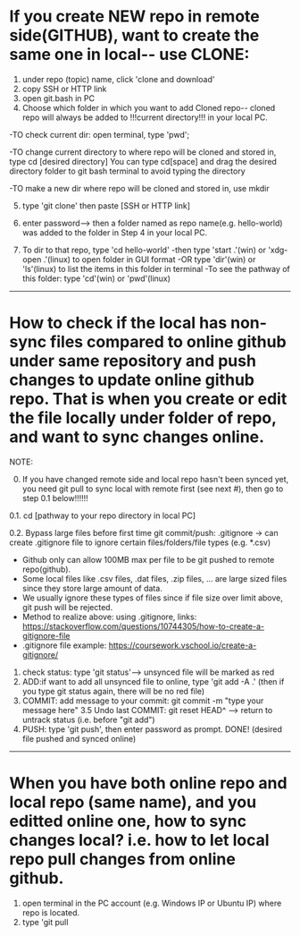 # If you create NEW repo in remote side(GITHUB), want to create the same one in local-- use CLONE: 
1. under repo (topic) name, click 'clone and download'
2. copy SSH or HTTP link
3. open git.bash in PC
4. Choose which folder in which you want to add Cloned repo-- cloned repo will always be added to !!!current directory!!! in your local PC.
  
  -TO check current dir: open terminal, type 'pwd';
  
  -TO change current directory to where repo will be cloned and stored in, type cd [desired directory] You can type cd[space] and drag the desired directory folder to git bash terminal to avoid typing the directory
  
  -TO make a new dir where repo will be cloned and stored in, use mkdir

5. type 'git clone' then paste [SSH or HTTP link]
6. enter password--> then a folder named as repo name(e.g. hello-world) was added to the folder in Step 4 in your local PC. 

7. To dir to that repo, type 'cd hello-world'
    -then type 'start .'(win) or 'xdg-open .'(linux) to open folder in GUI format
    -OR type 'dir'(win) or 'ls'(linux) to list the items in this folder in terminal
    -To see the pathway of this folder: type 'cd'(win) or 'pwd'(linux)

-----------------

# How to check if the local has non-sync files compared to online github under same repository and push changes to update online github repo. That is when you create or edit the file locally under folder of repo, and want to sync changes online. 

NOTE: 

0. If you have changed remote side and local repo hasn't been synced yet, you need git pull to sync local with remote first (see next #), then go to step 0.1 below!!!!!!

0.1. cd [pathway to your repo directory in local PC]

0.2. Bypass large files before first time git commit/push: .gitignore  -> can create .gitignore file to ignore certain files/folders/file types (e.g. *.csv)
  - Github only can allow 100MB max per file to be git pushed to remote repo(github). 
  - Some local files like .csv files, .dat files, .zip files, ... are large sized files since they store large amount of data.
  - We usually ignore these types of files since if file size over limit above, git push will be rejected.
  - Method to realize above: using .gitignore, links: https://stackoverflow.com/questions/10744305/how-to-create-a-gitignore-file
  - .gitignore file example: https://coursework.vschool.io/create-a-gitignore/
1. check status: type 'git status'--> unsynced file will be marked as red
2. ADD:if want to add all unsynced file to online, type  'git add -A .' (then if you type git status again, there will be no red file)
3. COMMIT: add message to your commit: git commit -m "type your message here"
3.5 Undo last COMMIT: git reset HEAD^ --> return to untrack status (i.e. before "git add")
4. PUSH: type 'git push', then enter password as prompt. DONE! (desired file pushed and synced online)

-----------------

# When you have both online repo and local repo (same name), and you editted online one, how to sync changes local? i.e. how to let local repo pull changes from online github.
1. open terminal in the PC account (e.g. Windows IP or Ubuntu IP) where repo is located. 
2. type 'git pull
